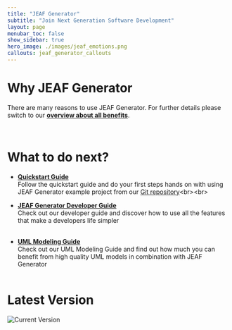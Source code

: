 ```yaml
---
title: "JEAF Generator"
subtitle: "Join Next Generation Software Development"
layout: page
menubar_toc: false
show_sidebar: true
hero_image: ./images/jeaf_emotions.png
callouts: jeaf_generator_callouts
---
```


# Why JEAF Generator

There are many reasons to use JEAF Generator. For further details please switch to our [**overview about all benefits**](why/overview).

<br>

# What to do next?

* [**Quickstart Guide**](developer-guide/quickstart)<br>
  Follow the quickstart guide and do your first steps hands on with using JEAF Generator example project from our [Git repository](https://bitbucket.org/anaptecs/jeaf-generator-samples "https://bitbucket.org/anaptecs/jeaf-generator-samples")<br><br>

* [**JEAF Generator Developer Guide**](developer-guide)<br>
  Check out our developer guide and discover how to use all the features that make a developers life simpler<br><br>

* [**UML Modeling Guide**](uml-modeling-guide)<br>
  Check out our UML Modeling Guide and find out how much you can benefit from high quality UML models in combination with JEAF Generator<br><br>


# Latest Version

![Current Version](https://maven-badges.herokuapp.com/maven-central/com.anaptecs.jeaf.generator/jeaf-generator/badge.svg)
